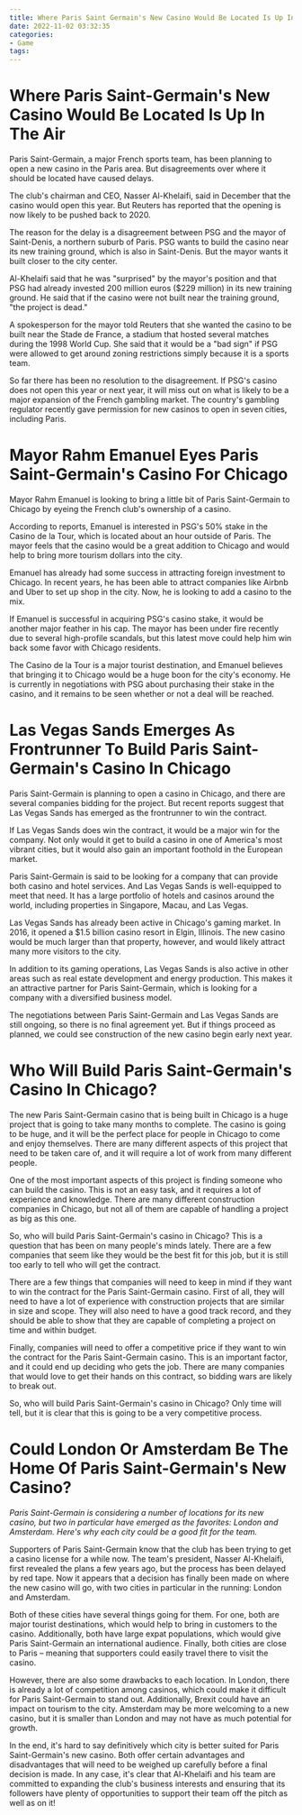 ```yaml
---
title: Where Paris Saint Germain's New Casino Would Be Located Is Up In The Air
date: 2022-11-02 03:32:35
categories:
- Game
tags:
---
```



#  Where Paris Saint-Germain's New Casino Would Be Located Is Up In The Air

Paris Saint-Germain, a major French sports team, has been planning to open a new casino in the Paris area. But disagreements over where it should be located have caused delays.

The club's chairman and CEO, Nasser Al-Khelaifi, said in December that the casino would open this year. But Reuters has reported that the opening is now likely to be pushed back to 2020.

The reason for the delay is a disagreement between PSG and the mayor of Saint-Denis, a northern suburb of Paris. PSG wants to build the casino near its new training ground, which is also in Saint-Denis. But the mayor wants it built closer to the city center.

Al-Khelaifi said that he was "surprised" by the mayor's position and that PSG had already invested 200 million euros ($229 million) in its new training ground. He said that if the casino were not built near the training ground, "the project is dead."

A spokesperson for the mayor told Reuters that she wanted the casino to be built near the Stade de France, a stadium that hosted several matches during the 1998 World Cup. She said that it would be a "bad sign" if PSG were allowed to get around zoning restrictions simply because it is a sports team.

So far there has been no resolution to the disagreement. If PSG's casino does not open this year or next year, it will miss out on what is likely to be a major expansion of the French gambling market. The country's gambling regulator recently gave permission for new casinos to open in seven cities, including Paris.

#  Mayor Rahm Emanuel Eyes Paris Saint-Germain's Casino For Chicago

Mayor Rahm Emanuel is looking to bring a little bit of Paris Saint-Germain to Chicago by eyeing the French club's ownership of a casino.

According to reports, Emanuel is interested in PSG's 50% stake in the Casino de la Tour, which is located about an hour outside of Paris. The mayor feels that the casino would be a great addition to Chicago and would help to bring more tourism dollars into the city.

Emanuel has already had some success in attracting foreign investment to Chicago. In recent years, he has been able to attract companies like Airbnb and Uber to set up shop in the city. Now, he is looking to add a casino to the mix.

If Emanuel is successful in acquiring PSG's casino stake, it would be another major feather in his cap. The mayor has been under fire recently due to several high-profile scandals, but this latest move could help him win back some favor with Chicago residents.

The Casino de la Tour is a major tourist destination, and Emanuel believes that bringing it to Chicago would be a huge boon for the city's economy. He is currently in negotiations with PSG about purchasing their stake in the casino, and it remains to be seen whether or not a deal will be reached.

#  Las Vegas Sands Emerges As Frontrunner To Build Paris Saint-Germain's Casino In Chicago

Paris Saint-Germain is planning to open a casino in Chicago, and there are several companies bidding for the project. But recent reports suggest that Las Vegas Sands has emerged as the frontrunner to win the contract.

If Las Vegas Sands does win the contract, it would be a major win for the company. Not only would it get to build a casino in one of America's most vibrant cities, but it would also gain an important foothold in the European market.

Paris Saint-Germain is said to be looking for a company that can provide both casino and hotel services. And Las Vegas Sands is well-equipped to meet that need. It has a large portfolio of hotels and casinos around the world, including properties in Singapore, Macau, and Las Vegas.

Las Vegas Sands has already been active in Chicago's gaming market. In 2016, it opened a $1.5 billion casino resort in Elgin, Illinois. The new casino would be much larger than that property, however, and would likely attract many more visitors to the city.

In addition to its gaming operations, Las Vegas Sands is also active in other areas such as real estate development and energy production. This makes it an attractive partner for Paris Saint-Germain, which is looking for a company with a diversified business model.

The negotiations between Paris Saint-Germain and Las Vegas Sands are still ongoing, so there is no final agreement yet. But if things proceed as planned, we could see construction of the new casino begin early next year.

#  Who Will Build Paris Saint-Germain's Casino In Chicago?

The new Paris Saint-Germain casino that is being built in Chicago is a huge project that is going to take many months to complete. The casino is going to be huge, and it will be the perfect place for people in Chicago to come and enjoy themselves. There are many different aspects of this project that need to be taken care of, and it will require a lot of work from many different people.

One of the most important aspects of this project is finding someone who can build the casino. This is not an easy task, and it requires a lot of experience and knowledge. There are many different construction companies in Chicago, but not all of them are capable of handling a project as big as this one.

So, who will build Paris Saint-Germain's casino in Chicago? This is a question that has been on many people's minds lately. There are a few companies that seem like they would be the best fit for this job, but it is still too early to tell who will get the contract.

There are a few things that companies will need to keep in mind if they want to win the contract for the Paris Saint-Germain casino. First of all, they will need to have a lot of experience with construction projects that are similar in size and scope. They will also need to have a good track record, and they should be able to show that they are capable of completing a project on time and within budget.

Finally, companies will need to offer a competitive price if they want to win the contract for the Paris Saint-Germain casino. This is an important factor, and it could end up deciding who gets the job. There are many companies that would love to get their hands on this contract, so bidding wars are likely to break out.

So, who will build Paris Saint-Germain's casino in Chicago? Only time will tell, but it is clear that this is going to be a very competitive process.

#  Could London Or Amsterdam Be The Home Of Paris Saint-Germain's New Casino?

_Paris Saint-Germain is considering a number of locations for its new casino, but two in particular have emerged as the favorites: London and Amsterdam. Here's why each city could be a good fit for the team._

Supporters of Paris Saint-Germain know that the club has been trying to get a casino license for a while now. The team's president, Nasser Al-Khelaifi, first revealed the plans a few years ago, but the process has been delayed by red tape. Now it appears that a decision has finally been made on where the new casino will go, with two cities in particular in the running: London and Amsterdam.

Both of these cities have several things going for them. For one, both are major tourist destinations, which would help to bring in customers to the casino. Additionally, both have large expat populations, which would give Paris Saint-Germain an international audience. Finally, both cities are close to Paris – meaning that supporters could easily travel there to visit the casino.

However, there are also some drawbacks to each location. In London, there is already a lot of competition among casinos, which could make it difficult for Paris Saint-Germain to stand out. Additionally, Brexit could have an impact on tourism to the city. Amsterdam may be more welcoming to a new casino, but it is smaller than London and may not have as much potential for growth.

In the end, it's hard to say definitively which city is better suited for Paris Saint-Germain's new casino. Both offer certain advantages and disadvantages that will need to be weighed up carefully before a final decision is made. In any case, it's clear that Al-Khelaifi and his team are committed to expanding the club's business interests and ensuring that its followers have plenty of opportunities to support their team off the pitch as well as on it!